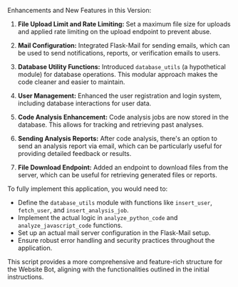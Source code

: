 
Enhancements and New Features in this Version:

1. **File Upload Limit and Rate Limiting:** Set a maximum file size for uploads and applied rate limiting on the upload endpoint to prevent abuse.

2. **Mail Configuration:** Integrated Flask-Mail for sending emails, which can be used to send notifications, reports, or verification emails to users.

3. **Database Utility Functions:** Introduced `database_utils` (a hypothetical module) for database operations. This modular approach makes the code cleaner and easier to maintain.

4. **User Management:** Enhanced the user registration and login system, including database interactions for user data.

5. **Code Analysis Enhancement:** Code analysis jobs are now stored in the database. This allows for tracking and retrieving past analyses.

6. **Sending Analysis Reports:** After code analysis, there's an option to send an analysis report via email, which can be particularly useful for providing detailed feedback or results.

7. **File Download Endpoint:** Added an endpoint to download files from the server, which can be useful for retrieving generated files or reports.

To fully implement this application, you would need to:
- Define the `database_utils` module with functions like `insert_user`, `fetch_user`, and `insert_analysis_job`.
- Implement the actual logic in `analyze_python_code` and `analyze_javascript_code` functions.
- Set up an actual mail server configuration in the Flask-Mail setup.
- Ensure robust error handling and security practices throughout the application.

This script provides a more comprehensive and feature-rich structure for the Website Bot, aligning with the functionalities outlined in the initial instructions.
